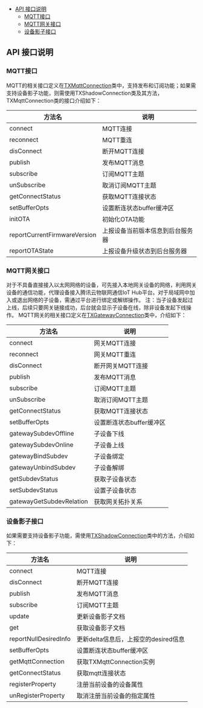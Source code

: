 * [API 接口说明](#API-接口说明)
  * [MQTT接口](#MQTT接口)
  * [MQTT网关接口](#MQTT网关接口)
  * [设备影子接口](#设备影子接口)
## API 接口说明

### MQTT接口 ###
MQTT的相关接口定义在[TXMqttConnection](src/main/java/com/tencent/iot/hub/device/java/core/mqtt/TXMqttConnection.java)类中，支持发布和订阅功能；如果需支持设备影子功能，则需使用TXShadowConnection类及其方法，TXMqttConnection类的接口介绍如下：

| 方法名               | 说明                                                         |
| ------------------ | ------------------------------------------------------------ |
| connect     | MQTT连接                                         |
| reconnect | MQTT重连                               |
| disConnect     | 断开MQTT连接                                   |
| publish      | 发布MQTT消息                        |
| subscribe           | 订阅MQTT主题                                  |
| unSubscribe   | 取消订阅MQTT主题 |
| getConnectStatus               | 获取MQTT连接状态                      |
| setBufferOpts      | 设置断连状态buffer缓冲区                                 |
| initOTA      | 初始化OTA功能                                 |
| reportCurrentFirmwareVersion      | 上报设备当前版本信息到后台服务器                      |
| reportOTAState      | 上报设备升级状态到后台服务器                      |
                              

### MQTT网关接口 ###

对于不具备直接接入以太网网络的设备，可先接入本地网关设备的网络，利用网关设备的通信功能，代理设备接入腾讯云物联网通信IoT Hub平台。对于局域网中加入或退出网络的子设备，需通过平台进行绑定或解绑操作。
注：当子设备发起过上线，后续只要网关链接成功，后台就会显示子设备在线，除非设备发起下线操作。
MQTT网关的相关接口定义在[TXGatewayConnection](src/main/java/com/tencent/iot/hub/device/java/core/gateway/TXGatewayConnection.java)类中，介绍如下：

| 方法名               | 说明                                                         |
| ------------------ | ------------------------------------------------------------ |
| connect     | 网关MQTT连接                                         |
| reconnect | 网关MQTT重连                               |
| disConnect     | 断开网关MQTT连接                                   |
| publish      | 发布MQTT消息                        |
| subscribe           | 订阅MQTT主题                                  |
| unSubscribe   | 取消订阅MQTT主题 |
| getConnectStatus               | 获取MQTT连接状态                      |
| setBufferOpts      | 设置断连状态buffer缓冲区                                 |
| gatewaySubdevOffline           | 子设备下线                                 |
| gatewaySubdevOnline   | 子设备上线 |
| gatewayBindSubdev               | 子设备绑定                      |
| gatewayUnbindSubdev      | 子设备解绑                                 |      
| getSubdevStatus      | 获取子设备状态                                 |       
| setSubdevStatus      | 设置子设备状态                                 |      
| gatewayGetSubdevRelation      | 获取网关拓扑关系                                 |                

### 设备影子接口 ###

如果需要支持设备影子功能，需使用[TXShadowConnection](src/main/java/com/tencent/iot/hub/device/java/core/shadow/TXShadowConnection.java)类中的方法，介绍如下：

| 方法名               | 说明                                                         |
| ------------------ | ------------------------------------------------------------ |
| connect     | MQTT连接                                         |
| disConnect     | 断开MQTT连接                                   |
| publish      | 发布MQTT消息                        |
| subscribe           | 订阅MQTT主题                                  |
| update               | 更新设备影子文档                     |
| get      | 获取设备影子文档                                 |
| reportNullDesiredInfo           | 更新delta信息后，上报空的desired信息                                 |
| setBufferOpts   | 设置断连状态buffer缓冲区 |
| getMqttConnection               | 获取TXMqttConnection实例                      |
| getConnectStatus      | 获取mqtt连接状态                                 |  
| registerProperty      | 注册当前设备的设备属性                                 |  
| unRegisterProperty      | 取消注册当前设备的指定属性                                 |  
